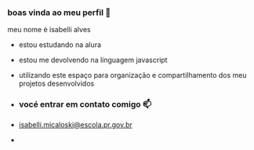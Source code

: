 ### boas vinda ao meu perfil 💙

 meu nome è isabelli alves 

 - estou estudando na alura
 - estou me devolvendo na linguagem javascript
 - utilizando este espaço para organização e compartilhamento dos meu projetos desenvolvidos

 - ### vocé entrar em contato comigo 📫

 - isabelli.micaloski@escola.pr.gov.br

 - 
